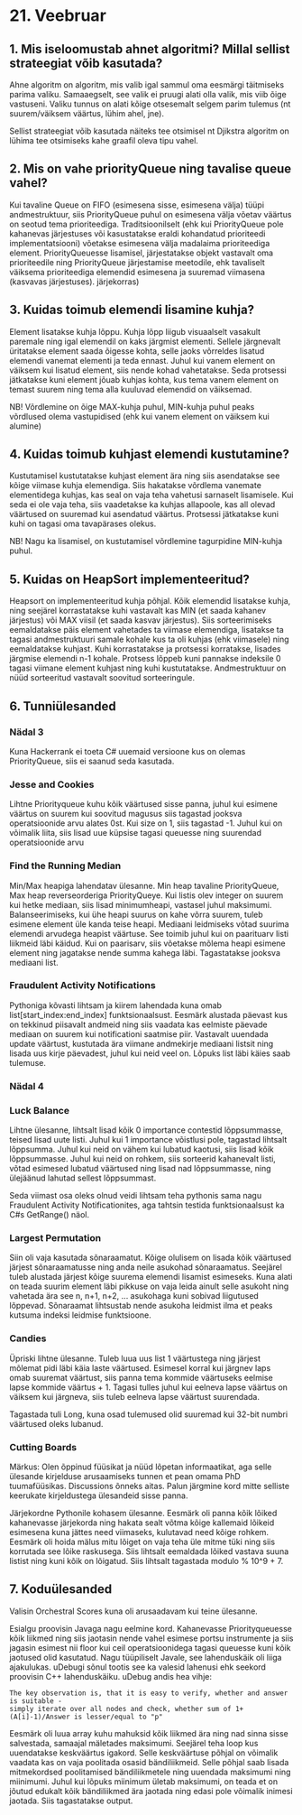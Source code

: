# 21. Veebruar

## 1. Mis iseloomustab ahnet algoritmi? Millal sellist strateegiat võib kasutada?

Ahne algoritm on algoritm, mis valib igal sammul oma eesmärgi täitmiseks parima valiku. Samaaegselt, see valik ei pruugi
alati olla valik, mis viib õige vastuseni. Valiku tunnus on alati kõige otsesemalt selgem parim tulemus (nt
suurem/väiksem väärtus, lühim ahel, jne).

Sellist strateegiat võib kasutada näiteks tee otsimisel nt Djikstra algoritm on lühima tee otsimiseks kahe graafil oleva
tipu vahel.

## 2. Mis on vahe priorityQueue ning tavalise queue vahel?

Kui tavaline Queue on FIFO (esimesena sisse, esimesena välja) tüüpi andmestruktuur, siis PriorityQueue puhul on
esimesena välja võetav väärtus on seotud tema prioriteediga. Traditsioonilselt (ehk kui PriorityQueue pole kahanevas
järjestuses või kasustatakse eraldi kohandatud prioriteedi implementatsiooni) võetakse esimesena välja madalaima
prioriteediga element. PriorityQueuesse lisamisel, järjestatakse objekt vastavalt oma prioriteedile ning PriorityQueue
järjestamise meetodile, ehk tavaliselt väiksema prioriteediga elemendid esimesena ja suuremad viimasena (kasvavas
järjestuses). järjekorras)

## 3. Kuidas toimub elemendi lisamine kuhja?

Element lisatakse kuhja lõppu. Kuhja lõpp liigub visuaalselt vasakult paremale ning igal elemendil on kaks järgmist
elementi. Sellele järgnevalt üritatakse element saada õigesse kohta, selle jaoks võrreldes lisatud elemendi vanemat
elementi ja teda ennast. Juhul kui vanem element on väiksem kui lisatud element, siis nende kohad vahetatakse. Seda
protsessi jätkatakse kuni element jõuab kuhjas kohta, kus tema vanem element on temast suurem ning tema alla kuuluvad
elemendid on väiksemad.

NB! Võrdlemine on õige MAX-kuhja puhul, MIN-kuhja puhul peaks võrdlused olema vastupidised (ehk kui vanem element on
väiksem kui alumine)

## 4. Kuidas toimub kuhjast elemendi kustutamine?

Kustutamisel kustutatakse kuhjast element ära ning siis asendatakse see kõige viimase kuhja elemendiga. Siis hakatakse
võrdlema vanemate elementidega kuhjas, kas seal on vaja teha vahetusi sarnaselt lisamisele. Kui seda ei ole vaja teha,
siis vaadetakse ka kuhjas allapoole, kas all olevad väärtused on suuremad kui asendatud väärtus. Protsessi jätkatakse
kuni kuhi on tagasi oma tavapärases olekus.

NB! Nagu ka lisamisel, on kustutamisel võrdlemine tagurpidine MIN-kuhja puhul.

## 5. Kuidas on HeapSort implementeeritud?

Heapsort on implementeeritud kuhja põhjal. Kõik elemendid lisatakse kuhja, ning seejärel korrastatakse kuhi vastavalt
kas MIN (et saada kahanev järjestus) või MAX viisil (et saada kasvav järjestus). Siis sorteerimiseks eemaldatakse päis
element vahetades ta viimase elemendiga, lisatakse ta tagasi andmestruktuuri samale kohale kus ta oli kuhjas (ehk
viimasele) ning eemaldatakse kuhjast. Kuhi korrastatakse ja protsessi korratakse, lisades järgmise elemendi n-1 kohale.
Protsess lõppeb kuni pannakse indeksile 0 tagasi viimane element kuhjast ning kuhi kustutatakse. Andmestruktuur on nüüd
sorteeritud vastavalt soovitud sorteeringule.

## 6. Tunniülesanded

### Nädal 3

Kuna Hackerrank ei toeta C# uuemaid versioone kus on olemas PriorityQueue, siis ei saanud seda kasutada.

### Jesse and Cookies

Lihtne Priorityqueue kuhu kõik väärtused sisse panna, juhul kui esimene väärtus on suurem kui soovitud magusus siis
tagastad jooksva operatsioonide arvu alates 0st. Kui size on 1, siis tagastad -1. Juhul kui on võimalik liita, siis
lisad uue küpsise tagasi queuesse ning suurendad operatsioonide arvu

### Find the Running Median

Min/Max heapiga lahendatav ülesanne. Min heap tavaline PriorityQueue, Max heap reverseorderiga PriorityQueye. Kui listis
olev integer on suurem kui hetke mediaan, siis lisad minimumheapi, vastasel juhul maksimumi. Balanseerimiseks, kui ühe
heapi suurus on kahe võrra suurem, tuleb esimene element üle kanda teise heapi. Mediaani leidmiseks võtad suurima
elemendi arvudega heapist väärtuse. See toimib juhul kui on paarituarv listi liikmeid läbi käidud. Kui on paarisarv,
siis võetakse mõlema heapi esimene element ning jagatakse nende summa kahega läbi. Tagastatakse jooksva mediaani list.

### Fraudulent Activity Notifications

Pythoniga kõvasti lihtsam ja kiirem lahendada kuna omab list[start_index:end_index] funktsionaalsust. Eesmärk alustada
päevast kus on tekkinud piisavalt andmeid ning siis vaadata kas eelmiste päevade mediaan on suurem kui notificationi
saatmise piir. Vastavalt uuendada update väärtust, kustutada ära viimane andmekirje mediaani listsit ning lisada uus
kirje päevadest, juhul kui neid veel on. Lõpuks list läbi käies saab tulemuse.

### Nädal 4

### Luck Balance

Lihtne ülesanne, lihtsalt lisad kõik 0 importance contestid lõppsummasse, teised lisad uute listi. Juhul kui 1
importance võistlusi pole, tagastad lihtsalt lõppsumma. Juhul kui neid on vähem kui lubatud kaotusi, siis lisad kõik
lõppsummasse. Juhul kui neid on rohkem, siis sorteerid kahanevalt listi, võtad esimesed lubatud väärtused ning lisad nad
lõppsummasse, ning ülejäänud lahutad sellest lõppsummast.

Seda viimast osa oleks olnud veidi lihtsam teha pythonis sama nagu Fraudulent Activity Notificationites, aga tahtsin
testida funktsionaalsust ka C#s GetRange() näol.

### Largest Permutation

Siin oli vaja kasutada sõnaraamatut. Kõige olulisem on lisada kõik väärtused järjest sõnaraamatusse ning anda neile
asukohad sõnaraamatus. Seejärel tuleb alustada järjest kõige suurema elemendi lisamist esimeseks. Kuna alati on teada
suurim element läbi pikkuse on vaja leida ainult selle asukoht ning vahetada ära see n, n+1, n+2, ... asukohaga kuni
sobivad liigutused lõppevad. Sõnaraamat lihtsustab nende asukoha leidmist ilma et peaks kutsuma indeksi leidmise
funktsioone.

### Candies

Üpriski lihtne ülesanne. Tuleb luua uus list 1 väärtustega ning järjest mõlemat pidi läbi käia laste väärtused. Esimesel
korral kui järgnev laps omab suuremat väärtust, siis panna tema kommide väärtuseks eelmise lapse kommide väärtus + 1.
Tagasi tulles juhul kui eelneva lapse väärtus on väiksem kui järgneva, siis tuleb eelneva lapse väärtust suurendada.

Tagastada tuli Long, kuna osad tulemused olid suuremad kui 32-bit numbri väärtused oleks lubanud.

### Cutting Boards

Märkus: Olen õppinud füüsikat ja nüüd lõpetan informaatikat, aga selle ülesande kirjelduse arusaamiseks tunnen et pean
omama PhD tuumafüüsikas. Discussions õnneks aitas. Palun järgmine kord mitte selliste keerukate kirjeldustega ülesandeid
sisse panna.

Järjekordne Pythonile kohasem ülesanne. Eesmärk oli panna kõik lõiked kahanevasse järjekorda ning hakata sealt võtma
kõige kallemaid lõikeid esimesena kuna jättes need viimaseks, kulutavad need kõige rohkem. Eesmärk oli hoida mälus mitu
lõiget on vaja teha üle mitme tüki ning siis korrutada see lõike raskusega. Siis lihtsalt eemaldada lõiked vastava suuna
listist ning kuni kõik on lõigatud. Siis lihtsalt tagastada modulo % 10^9 + 7.

## 7. Koduülesanded

Valisin Orchestral Scores kuna oli arusaadavam kui teine ülesanne.

Esialgu proovisin Javaga nagu eelmine kord. Kahanevasse Priorityqueuesse kõik liikmed ning siis jaotasin nende vahel
esimese portsu instrumente ja siis jagasin esimest nii floor kui ceil operatsioonidega tagasi queuesse kuni kõik
jaotused olid kasutatud. Nagu tüüpiliselt Javale, see lahenduskäik oli liiga ajakulukas. uDebugi sõnul tootis see ka
valesid lahenusi ehk seekord proovisin C++ lahenduskäiku. uDebug andis hea vihje:

```
The key observation is, that it is easy to verify, whether and answer is suitable - 
simply iterate over all nodes and check, whether sum of 1+(A[i]-1)/Answer is lesser/equal to "p"
```

Eesmärk oli luua array kuhu mahuksid kõik liikmed ära ning nad sinna sisse salvestada, samaajal mäletades maksimumi.
Seejärel teha loop kus uuendatakse keskväärtus igakord. Selle keskväärtuse põhjal on võimalik vaadata kas on vaja
poolitada osasid bändiliikmeid. Selle põhjal saab lisada mitmekordsed poolitamised bändiliikmetele ning uuendada
maksimumi ning miinimumi. Juhul kui lõpuks miinimum ületab maksimumi, on teada et on jõutud edukalt kõik bändiliikmed
ära jaotada ning edasi pole võimalik inimesi jaotada. Siis tagastatakse output.
